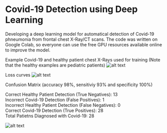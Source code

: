 # Covid-19 Detection using Deep Learning
Developing a deep learning model for automatical detection of Covid-19 phneumonia from frontal chest X-Ray/CT scans. The code was written on Google Colab, so everyone can use the free GPU resources available online to improve the model.

Example Covid-19 and healthy patient chest X-Rays used for training (Note that the healthy examples are pediatric patients) 
![alt text](https://raw.githubusercontent.com/rekalantar/covid19_detector/master/covid_vs_healthy_training.png)

Loss curves 
![alt text](https://raw.githubusercontent.com/rekalantar/covid19_detector/master/loss_curve.png)

Confusion Matrix (accuracy 98%, sensitiviy 93% and specificity 100%)

Correct Healthy Patient Detection (True Negatives):  13\
Incorrect Covid-19 Detection (False Positives):  1\
Incorrect Healthy Patient Detection (False Negatives):  0\
Correct Covid-19 Detection (True Positives):  28\
Total Patietns Diagnosed with Covid-19:  28

![alt text](https://raw.githubusercontent.com/rekalantar/covid19_detector/master/cm.png)

